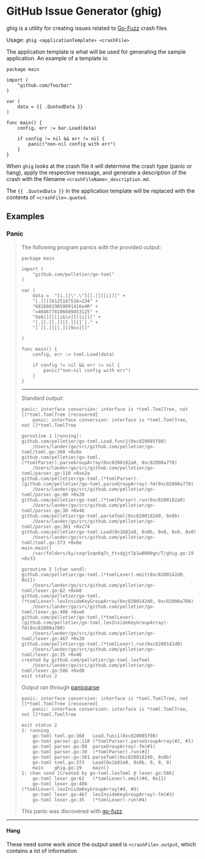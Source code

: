 # GitHub Issue Generator (ghig)

ghig is a utility for creating issues related to [Go-Fuzz](https://github.com/dvyukov/go-fuzz) crash files

Usage: `ghig <applicationTemplate> <crashFile>`

The application template is what will be used for generating the sample application.
An example of a template is:

```
package main

import (
    "github.com/foo/bar"
)

var (
    data = {{ .QuotedData }}
)

func main() {
    config, err := bar.Load(data)

    if config != nil && err != nil {
        panic("non-nil config with err")
    }
}
```

When `ghig` looks at the crash file it will determine the crash type (panic or hang),
apply the respective message, and generate a description of the crash with the filename
`<crashFileName>_description.md`.

The `{{ .QuotedData }}` in the application template will be replaced with the contents
of `<crashFile>.quoted`.

## Examples

### Panic

> The following program panics with the provided output:
> 
> ```
> package main
> 
> import (
>     "github.com/pelletier/go-toml"
> )
> 
> var (
>     data =  "[i.][\".\"][[.]][[i]][" +
>     "[.]][[6125147516=134" +
>     "68168619859891416e4R" +
>     "=4646778106689453125" +
>     "5e6]][[[[i&\n]][[i]][" +
>     "[.][.][.]][[.]][]`[." +
>     "]`[[.]][[.]][0xx][]"
> 
> )
> 
> func main() {
>     config, err := toml.Load(data)
> 
>     if config != nil && err != nil {
>         panic("non-nil config with err")
>     }
> }
> 
> ```
> 
> -----
> 
> Standard output:
> 
> ```
> panic: interface conversion: interface is *toml.TomlTree, not []*toml.TomlTree [recovered]
>     panic: interface conversion: interface is *toml.TomlTree, not []*toml.TomlTree
> 
> goroutine 1 [running]:
> github.com/pelletier/go-toml.Load.func1(0xc820085f08)
>     /Users/lander/go/src/github.com/pelletier/go-toml/toml.go:368 +0x8e
> github.com/pelletier/go-toml.(*tomlParser).parseGroupArray(0xc8200182a0, 0xc82000a770)
>     /Users/lander/go/src/github.com/pelletier/go-toml/parser.go:110 +0xe2a
> github.com/pelletier/go-toml.(*tomlParser).(github.com/pelletier/go-toml.parseGroupArray)-fm(0xc82000a770)
>     /Users/lander/go/src/github.com/pelletier/go-toml/parser.go:80 +0x20
> github.com/pelletier/go-toml.(*tomlParser).run(0xc8200182a0)
>     /Users/lander/go/src/github.com/pelletier/go-toml/parser.go:30 +0x46
> github.com/pelletier/go-toml.parseToml(0xc820018240, 0x8b)
>     /Users/lander/go/src/github.com/pelletier/go-toml/parser.go:361 +0x274
> github.com/pelletier/go-toml.Load(0x1b81e0, 0x8b, 0x0, 0x0, 0x0)
>     /Users/lander/go/src/github.com/pelletier/go-toml/toml.go:373 +0x8e
> main.main()
>     /var/folders/6y/xxqr1vqn6q7c_ttvdgjt7p1w0000gn/T/ghig.go:19 +0x33
> 
> goroutine 5 [chan send]:
> github.com/pelletier/go-toml.(*tomlLexer).emit(0xc8200142d0, 0x11)
>     /Users/lander/go/src/github.com/pelletier/go-toml/lexer.go:62 +0xb8
> github.com/pelletier/go-toml.(*tomlLexer).lexInsideKeyGroupArray(0xc8200142d0, 0xc82000a780)
>     /Users/lander/go/src/github.com/pelletier/go-toml/lexer.go:486 +0xe6
> github.com/pelletier/go-toml.(*tomlLexer).(github.com/pelletier/go-toml.lexInsideKeyGroupArray)-fm(0xc82000a780)
>     /Users/lander/go/src/github.com/pelletier/go-toml/lexer.go:467 +0x20
> github.com/pelletier/go-toml.(*tomlLexer).run(0xc8200142d0)
>     /Users/lander/go/src/github.com/pelletier/go-toml/lexer.go:35 +0x46
> created by github.com/pelletier/go-toml.lexToml
>     /Users/lander/go/src/github.com/pelletier/go-toml/lexer.go:586 +0xd0
> exit status 2
> 
> ```
> 
> Output ran through [panicparse](https://github.com/maruel/panicparse):
> 
> 
> ```
> panic: interface conversion: interface is *toml.TomlTree, not []*toml.TomlTree [recovered]
>     panic: interface conversion: interface is *toml.TomlTree, not []*toml.TomlTree
> 
> exit status 2
> 1: running
>     go-toml toml.go:368   Load.func1(0xc820085f08)
>     go-toml parser.go:110 (*tomlParser).parseGroupArray(#2, #1)
>     go-toml parser.go:80  parseGroupArray)-fm(#1)
>     go-toml parser.go:30  (*tomlParser).run(#2)
>     go-toml parser.go:361 parseToml(0xc820018240, 0x8b)
>     go-toml toml.go:373   Load(0x1b81e0, 0x8b, 0, 0, 0)
>     main    ghig.go:19    main()
> 1: chan send [Created by go-toml.lexToml @ lexer.go:586]
>     go-toml lexer.go:62   (*tomlLexer).emit(#4, 0x11)
>     go-toml lexer.go:486  (*tomlLexer).lexInsideKeyGroupArray(#4, #3)
>     go-toml lexer.go:467  lexInsideKeyGroupArray)-fm(#3)
>     go-toml lexer.go:35   (*tomlLexer).run(#4)
> 
> ```
> 
> 
> This panic was discovered with [go-fuzz](https://github.com/dvyukov/go-fuzz).

----

#### Hang

These need some work since the output used is `<crashFile>.output`, which contains
a lot of information

